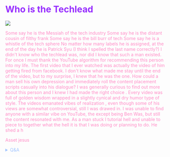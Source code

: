 # <span style='color:#972eff;'>Who is the Techlead</span>

![](https://media1.giphy.com/media/FoVzfcqCDSb7zCynOp/giphy.gif?cid=82a1493bfts3k0dgcxyoddm9nnj55znxywhls92fy3ijmgi4&rid=giphy.gif)

<span style='color:#ff8bc5;'>
Some say he is the Messiah of the tech industry
Some say he is the distant cousin of filthy frank
Some say he is the bill burr of tech
Some say he is a whistle of the tech sphere
No matter how many labels he is assigned, at the end of the day he is Patrick Syu (I think I spelled the last name correctly?)
I didn't know who the techlead was, nor did I know that such a man existed. For once I must thank the YouTube algorithm for recommending this person into my life. The first video that I ever watched was actually the video of him getting fired from facebook. I don't know what made me stay until the end of the video, but to my surprise, I knew that he was the one. How could a man sell his own depression and immediately roll the content placement scripts casually into his dialogue? I was generally curious to find out more about this person and I knew I had made the right choice . Every video was full of golden wisdom wrapped in a slightly cynical and dry humor type of style. The videos emanated vibes of realization , even though some of his views are somewhat controversial, still I was drawed in. I was unable to find anyone with a  similar vibe on YouTube, the except being Ben Was, but still the content resonated with me. As a man stuck I tutorial hell and unable to piece to together what the hell it is that I was doing or planning to do. He shed a h

Asset jesus

</span>

<!-- Prince Kaizen Namwali -->

<span style='color:#a2c5ff;'>

<details markdown='1'><summary>Q&A</summary>

![](https://i.redd.it/dh8cwxg8b8w61.png)


</details>

</span>
